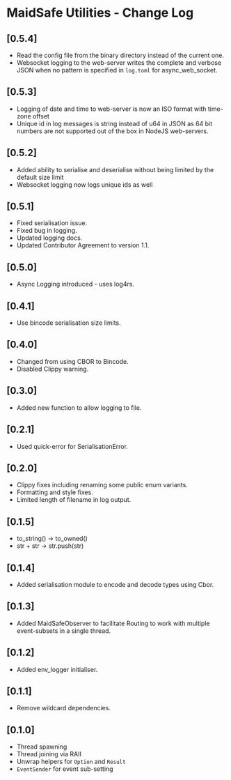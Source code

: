 # MaidSafe Utilities - Change Log

## [0.5.4]
- Read the config file from the binary directory instead of the current one.
- Websocket logging to the web-server writes the complete and verbose JSON when
  no pattern is specified in `log.toml` for async_web_socket.

## [0.5.3]
- Logging of date and time to web-server is now an ISO format with time-zone offset
- Unique id in log messages is string instead of u64 in JSON as 64 bit numbers are not supported out of the box in NodeJS web-servers.

## [0.5.2]
- Added ability to serialise and deserialise without being limited by the default size limit
- Websocket logging now logs unique ids as well

## [0.5.1]
- Fixed serialisation issue.
- Fixed bug in logging.
- Updated logging docs.
- Updated Contributor Agreement to version 1.1.

## [0.5.0]
- Async Logging introduced - uses log4rs.

## [0.4.1]
- Use bincode serialisation size limits.

## [0.4.0]
- Changed from using CBOR to Bincode.
- Disabled Clippy warning.

## [0.3.0]
- Added new function to allow logging to file.

## [0.2.1]
- Used quick-error for SerialisationError.

## [0.2.0]
- Clippy fixes including renaming some public enum variants.
- Formatting and style fixes.
- Limited length of filename in log output.

## [0.1.5]
- to_string() -> to_owned()
- str + str -> str.push(str)

## [0.1.4]
- Added serialisation module to encode and decode types using Cbor.

## [0.1.3]
- Added MaidSafeObserver to facilitate Routing to work with multiple event-subsets in a single thread.

## [0.1.2]
- Added env_logger initialiser.

## [0.1.1]
- Remove wildcard dependencies.

## [0.1.0]
- Thread spawning
- Thread joining via RAII
- Unwrap helpers for `Option` and `Result`
- `EventSender` for event sub-setting
